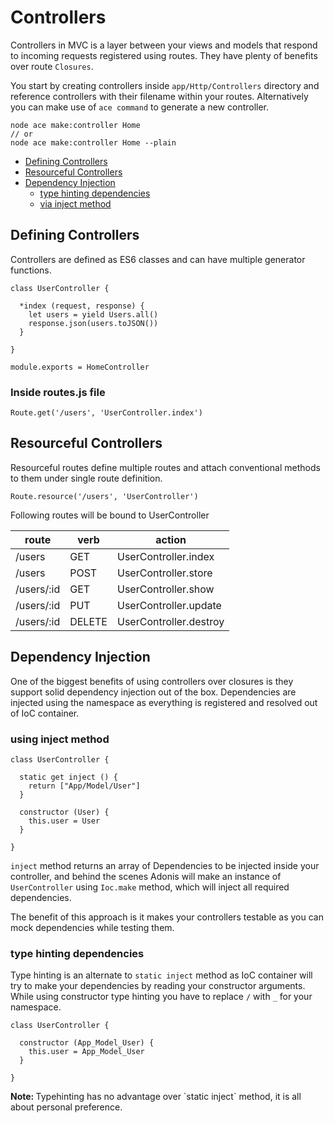 # Controllers

Controllers in MVC is a layer between your views and models that respond to incoming requests registered using routes. They have plenty of benefits over route `Closures`.

You start by creating controllers inside `app/Http/Controllers` directory and reference controllers with their filename within your routes. Alternatively you can make use of `ace command` to generate a new controller.

```bash,line-numbers
node ace make:controller Home
// or
node ace make:controller Home --plain
```

- [Defining Controllers](#defining-controllers)
- [Resourceful Controllers](#resourceful-controllers)
- [Dependency Injection](#dependency-injection)
  - [type hinting dependencies](#type-hinting-dependencies)
  - [via inject method](#via-inject-method)

## Defining Controllers

Controllers are defined as ES6 classes and can have multiple generator functions.

```javascript,line-numbers
class UserController {

  *index (request, response) {
    let users = yield Users.all()
    response.json(users.toJSON())
  }

}

module.exports = HomeController
```

### Inside routes.js file

```javascript,line-numbers
Route.get('/users', 'UserController.index')
```

## Resourceful Controllers

Resourceful routes define multiple routes and attach conventional methods to them under single route definition.

```javascript,line-numbers
Route.resource('/users', 'UserController')
```

Following routes will be bound to UserController

route | verb | action
-------| -----|-----------
/users | GET | UserController.index
/users | POST | UserController.store
/users/:id | GET | UserController.show
/users/:id | PUT | UserController.update
/users/:id | DELETE | UserController.destroy

## Dependency Injection

One of the biggest benefits of using controllers over closures is they support solid dependency injection out of the box. Dependencies are injected using the namespace as everything is registered and resolved out of IoC container.

### using inject method

```javascript,line-numbers
class UserController {

  static get inject () {
    return ["App/Model/User"]
  }

  constructor (User) {
    this.user = User
  }

}
```

`inject` method returns an array of Dependencies to be injected inside your controller, and behind the scenes Adonis will make an instance of `UserController` using `Ioc.make` method, which will inject all required dependencies.

The benefit of this approach is it makes your controllers testable as you can mock dependencies while testing them.

### type hinting dependencies

Type hinting is an alternate to `static inject` method as IoC container will try to make your dependencies by reading your constructor arguments. While using constructor type hinting you have to replace `/` with `_` for your namespace.

```
class UserController {

  constructor (App_Model_User) {
    this.user = App_Model_User
  }

}
```

<div class="note">
  <p> <strong> Note: </strong> Typehinting has no advantage over `static inject` method, it is all about personal preference. </p>
</div>
